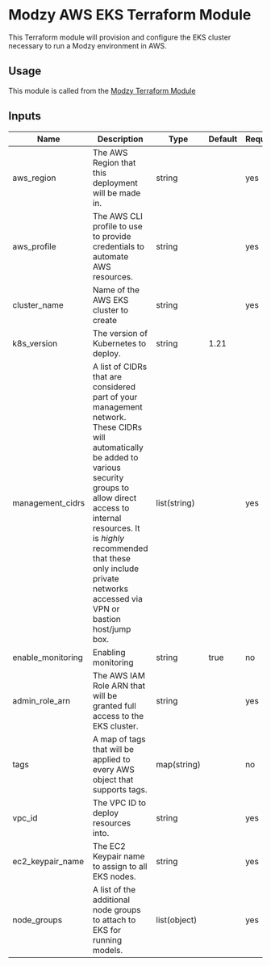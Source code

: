 # Modzy AWS EKS Terraform Module

This Terraform module will provision and configure the EKS cluster necessary to run a
Modzy environment in AWS. 


## Usage

This module is called from the <a href="https://github.com/modzy/terraform-aws-modzy-env"> Modzy Terraform Module </a>


## Inputs

| Name | Description | Type | Default | Required |
|------|-------------|------|---------|----------|
| aws_region | The AWS Region that this deployment will be made in. | string | | yes |
| aws_profile | The AWS CLI profile to use to provide credentials to automate AWS resources. | string | | yes |
| cluster_name | Name of the AWS EKS cluster to create | string | | yes |
| k8s_version | The version of Kubernetes to deploy. | string | 1.21 | | yes |
| management_cidrs | A list of CIDRs that are considered part of your management network. These CIDRs will automatically be added to various security groups to allow direct access to internal resources. It is _highly_ recommended that these only include private networks accessed via VPN or bastion host/jump box. | list(string) | | yes |
| enable_monitoring | Enabling monitoring | string | true | no |
| admin_role_arn | The AWS IAM Role ARN that will be granted full access to the EKS cluster. | string | | yes |
| tags | A map of tags that will be applied to every AWS object that supports tags. | map(string) | | no |
| vpc_id | The VPC ID to deploy resources into. | string | | yes |
| ec2_keypair_name | The EC2 Keypair name to assign to all EKS nodes. | string | | yes |
| node_groups | A list of the additional node groups to attach to EKS for running models. | list(object) | | yes |

